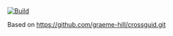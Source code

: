 [![Build](https://github.com/timow-gh/CrossGuid/actions/workflows/build.yml/badge.svg?branch=main)](https://github.com/timow-gh/CrossGuid/actions/workflows/build.yml)

Based on https://github.com/graeme-hill/crossguid.git